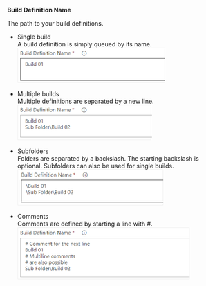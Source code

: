**Build Definition Name**

The path to your build definitions.

* Single build  
A build definition is simply queued by its name.  
![Single build configuration](images/config_build_definition_01.png "Single build configuration")

* Multiple builds  
Multiple definitions are separated by a new line.  
![Multiple builds configuration](images/config_build_definition_02.png "Multiple builds configuration")

* Subfolders  
Folders are separated by a backslash. The starting backslash is optional. Subfolders can also be used for single builds.  
![Subfolders configuration](images/config_build_definition_03.png "Subfolders configuration")

* Comments  
Comments are defined by starting a line with #.  
![Comments configuration](images/config_build_definition_06.png "Comments configuration")
